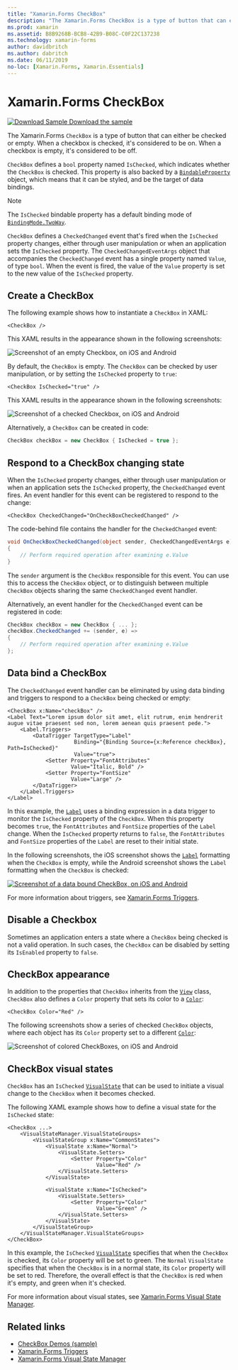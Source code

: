 ```yaml
---
title: "Xamarin.Forms CheckBox"
description: "The Xamarin.Forms CheckBox is a type of button that can either be checked or empty. When a checkbox is checked, it's considered to be on. When a checkbox is empty, it's considered to be off."
ms.prod: xamarin
ms.assetid: B8B9268B-BCB8-42B9-B08C-C0F22C137238
ms.technology: xamarin-forms
author: davidbritch
ms.author: dabritch
ms.date: 06/11/2019
no-loc: [Xamarin.Forms, Xamarin.Essentials]
---
```


# Xamarin.Forms CheckBox

[![Download Sample](~/media/shared/download.png) Download the sample](https://docs.microsoft.com/samples/xamarin/xamarin-forms-samples/userinterface-checkboxdemos/)

The Xamarin.Forms `CheckBox` is a type of button that can either be checked or empty. When a checkbox is checked, it's considered to be on. When a checkbox is empty, it's considered to be off.

`CheckBox` defines a `bool` property named `IsChecked`, which indicates whether the `CheckBox` is checked. This property is also backed by a [`BindableProperty`](xref:Xamarin.Forms.BindableProperty) object, which means that it can be styled, and be the target of data bindings.

> [!NOTE]
> The `IsChecked` bindable property has a default binding mode of [`BindingMode.TwoWay`](xref:Xamarin.Forms.BindingMode.TwoWay).

`CheckBox` defines a `CheckedChanged` event that's fired when the `IsChecked` property changes, either through user manipulation or when an application sets the `IsChecked` property. The `CheckedChangedEventArgs` object that accompanies the `CheckedChanged` event has a single property named `Value`, of type `bool`. When the event is fired, the value of the `Value` property is set to the new value of the `IsChecked` property.

## Create a CheckBox

The following example shows how to instantiate a `CheckBox` in XAML:

```xaml
<CheckBox />
```

This XAML results in the appearance shown in the following screenshots:

![Screenshot of an empty Checkbox, on iOS and Android](checkbox-images/checkbox-empty.png "Empty CheckBox")

By default, the `CheckBox` is empty. The `CheckBox` can be checked by user manipulation, or by setting the `IsChecked` property to `true`:

```xaml
<CheckBox IsChecked="true" />
```

This XAML results in the appearance shown in the following screenshots:

![Screenshot of a checked Checkbox, on iOS and Android](checkbox-images/checkbox-checked.png "Checked CheckBox")

Alternatively, a `CheckBox` can be created in code:

```csharp
CheckBox checkBox = new CheckBox { IsChecked = true };
```

## Respond to a CheckBox changing state

When the `IsChecked` property changes, either through user manipulation or when an application sets the `IsChecked` property, the `CheckedChanged` event fires. An event handler for this event can be registered to respond to the change:

```xaml
<CheckBox CheckedChanged="OnCheckBoxCheckedChanged" />
```

The code-behind file contains the handler for the `CheckedChanged` event:

```csharp
void OnCheckBoxCheckedChanged(object sender, CheckedChangedEventArgs e)
{
    // Perform required operation after examining e.Value
}
```

The `sender` argument is the `CheckBox` responsible for this event. You can use this to access the `CheckBox` object, or to distinguish between multiple `CheckBox` objects sharing the same `CheckedChanged` event handler.

Alternatively, an event handler for the `CheckedChanged` event can be registered in code:

```csharp
CheckBox checkBox = new CheckBox { ... };
checkBox.CheckedChanged += (sender, e) =>
{
    // Perform required operation after examining e.Value
};
```

## Data bind a CheckBox

The `CheckedChanged` event handler can be eliminated by using data binding and triggers to respond to a `CheckBox` being checked or empty:

```xaml
<CheckBox x:Name="checkBox" />
<Label Text="Lorem ipsum dolor sit amet, elit rutrum, enim hendrerit augue vitae praesent sed non, lorem aenean quis praesent pede.">
    <Label.Triggers>
        <DataTrigger TargetType="Label"
                     Binding="{Binding Source={x:Reference checkBox}, Path=IsChecked}"
                     Value="true">
            <Setter Property="FontAttributes"
                    Value="Italic, Bold" />
            <Setter Property="FontSize"
                    Value="Large" />
        </DataTrigger>
    </Label.Triggers>
</Label>
```

In this example, the [`Label`](xref:Xamarin.Forms.Label) uses a binding expression in a data trigger to monitor the `IsChecked` property of the `CheckBox`. When this property becomes `true`, the `FontAttributes` and `FontSize` properties of the `Label` change. When the `IsChecked` property returns to `false`, the `FontAttributes` and `FontSize` properties of the `Label` are reset to their initial state.

In the following screenshots, the iOS screenshot shows the [`Label`](xref:Xamarin.Forms.Label) formatting when the `CheckBox` is empty, while the Android screenshot shows the `Label` formatting when the `CheckBox` is checked:

[![Screenshot of a data bound CheckBox, on iOS and Android](checkbox-images/checkbox-databinding.png "Data bound CheckBox")](checkbox-images/checkbox-databinding-large.png#lightbox "Data bound CheckBox")

For more information about triggers, see [Xamarin.Forms Triggers](~/xamarin-forms/app-fundamentals/triggers.md).

## Disable a Checkbox

Sometimes an application enters a state where a `CheckBox` being checked is not a valid operation. In such cases, the `CheckBox` can be disabled by setting its `IsEnabled` property to `false`.

## CheckBox appearance

In addition to the properties that `CheckBox` inherits from the [`View`](xref:Xamarin.Forms.View) class, `CheckBox` also defines a `Color` property that sets its color to a [`Color`](xref:Xamarin.Forms.Color):

```xaml
<CheckBox Color="Red" />
```

The following screenshots show a series of checked `CheckBox` objects, where each object has its `Color` property set to a different [`Color`](xref:Xamarin.Forms.Color):

![Screenshot of colored CheckBoxes, on iOS and Android](checkbox-images/checkbox-colors.png "Colored CheckBox")

## CheckBox visual states

`CheckBox` has an `IsChecked` [`VisualState`](xref:Xamarin.Forms.VisualState) that can be used to initiate a visual change to the `CheckBox` when it becomes checked.

The following XAML example shows how to define a visual state for the `IsChecked` state:

```xaml
<CheckBox ...>
    <VisualStateManager.VisualStateGroups>
        <VisualStateGroup x:Name="CommonStates">
            <VisualState x:Name="Normal">
                <VisualState.Setters>
                    <Setter Property="Color"
                            Value="Red" />
                </VisualState.Setters>
            </VisualState>

            <VisualState x:Name="IsChecked">
                <VisualState.Setters>
                    <Setter Property="Color"
                            Value="Green" />
                </VisualState.Setters>
            </VisualState>
        </VisualStateGroup>
    </VisualStateManager.VisualStateGroups>
</CheckBox>
```

In this example, the `IsChecked` [`VisualState`](xref:Xamarin.Forms.VisualState) specifies that when the `CheckBox` is checked, its `Color` property will be set to green. The `Normal` `VisualState` specifies that when the `CheckBox` is in a normal state, its `Color` property will be set to red. Therefore, the overall effect is that the `CheckBox` is red when it's empty, and green when it's checked.

For more information about visual states, see [Xamarin.Forms Visual State Manager](~/xamarin-forms/user-interface/visual-state-manager.md).

## Related links

- [CheckBox Demos (sample)](/samples/xamarin/xamarin-forms-samples/userinterface-checkboxdemos/)
- [Xamarin.Forms Triggers](~/xamarin-forms/app-fundamentals/triggers.md)
- [Xamarin.Forms Visual State Manager](~/xamarin-forms/user-interface/visual-state-manager.md)